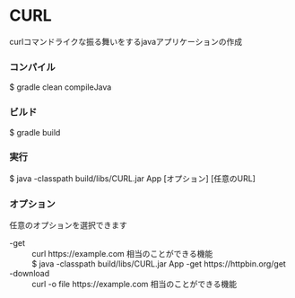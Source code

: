 # CURL

curlコマンドライクな振る舞いをするjavaアプリケーションの作成

### コンパイル

$ gradle clean compileJava

### ビルド

$ gradle build

### 実行

$ java -classpath build/libs/CURL.jar App [オプション] [任意のURL]

### オプション

任意のオプションを選択できます

<dl>
  <dt>-get</dt>
  <dd>curl https://example.com 相当のことができる機能</dd>
  <dd>$ java -classpath build/libs/CURL.jar App -get https://httpbin.org/get<dd>
  <dt>-download</dt>
  <dd>curl -o file https://example.com 相当のことができる機能</dd>
</dl> 
